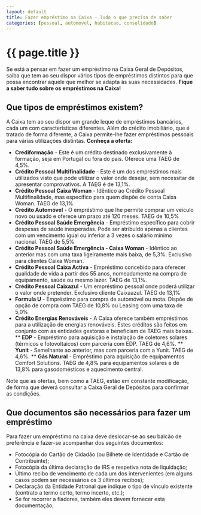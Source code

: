 ```yaml
---
layout: default
title: Fazer empréstimo na Caixa - Tudo o que precisa de saber
categories: [pessoal, automovel, habitacao, consolidado]
---
```


# {{ page.title }}

Se está a pensar em fazer um empréstimo na Caixa Geral de Depósitos, saiba que tem ao seu dispor vários tipos de empréstimos distintos para que possa encontrar aquele que melhor se adapta às suas necessidades.
**Fique a saber tudo sobre os empréstimos na Caixa!**

## Que tipos de empréstimos existem?
A Caixa tem ao seu dispor um grande leque de empréstimos bancários, cada um com características diferentes.
Além do crédito imobiliário, que é tratado de forma diferente, a Caixa permite-lhe fazer empréstimos pessoais para várias utilizações distintas.
__Conheça a oferta:__

* **Crediformação** - Este é um crédito destinado exclusivamente à formação, seja em Portugal ou fora do país. Oferece uma TAEG de 4,5%.
* **Crédito Pessoal Multifinalidade** - Este é um dos empréstimos mais utilizados visto que pode utilizar o valor onde desejar, sem necessitar de apresentar comprovativos. A TAEG é de 13,1%.
* **Crédito Pessoal Caixa Woman** - Idêntico ao Crédito Pessoal Multifinalidade, mas específico para quem dispõe de conta Caixa Woman. TAEG de 13,1%
* **Crédito Automóvel** - O empréstimo que lhe permite comprar um veículo novo ou usado e oferece um prazo até 120 meses. TAEG de 10,5%
* **Crédito Pessoal Saúde Emergência** - Empréstimo específico para cobrir despesas de saúde inesperadas. Pode ser atribuído apenas a clientes com um vencimento igual ou inferior a 3 vezes o salário mínimo nacional. TAEG de 5,5%
* **Crédito Pessoal Saúde Emergência - Caixa Woman** - Idêntico ao anterior mas com uma taxa ligeiramente mais baixa, de 5,3%. Exclusivo para clientes Caixa Woman.
* **Crédito Pessoal Caixa Activa** - Empréstimo concebido para oferecer qualidade de vida a partir dos 55 anos, nomeadamente na compra de equipamento, saúde ou mesmo lazer. TAEG de 13,1%.
* **Crédito Pessoal Caixazul** - Um empréstimo pessoal onde poderá utilizar o valor onde pretender. Exclusivo cliente Caixaazul. TAEG de 13,1%
* **Formula U** - Empréstimo para compra de automóvel ou mota. Dispõe de opção de compra com TAEG de 10,8% ou Leasing com uma taxa de 5,0%
* **Crédito Energias Renováveis** - A Caixa oferece também empréstimos para a utilização de energias renováveis. Estes créditos são feitos em conjunto com as entidades gestoras e beneficiam de TAEG mais baixas.
** __EDP__ - Empréstimo para aquisição e instalação de coletores solares (térmicos e fotovoltaicos) com parceria com EDP. TAEG de 4,6%.
** __Yunit__ - Semelhante ao anterior, mas com parceria com a Yunit. TAEG de 4,6%.
** __Gás Natural__ - Empréstimo para aquisição de equipamentos Comfort Solutions. TAEG de 4,8% para equipamentos solares e de 13,8% para gasodomésticos e aquecimento central.

Note que as ofertas, bem como a TAEG, estão em constante modificação, de forma que deverá consultar a Caixa Geral de Depósitos para confirmar as condições.

## Que documentos são necessários para fazer um empréstimo
Para fazer um empréstimo na caixa deve deslocar-se ao seu balcão de preferência e fazer-se acompanhar dos seguintes documentos:

* Fotocópia do Cartão de Cidadão (ou Bilhete de Identidade e Cartão de Contribuinte);
* Fotocópia da última declaração de IRS e respetiva nota de liquidação;
* Último recibo de vencimento de cada um dos intervenientes (em alguns casos podem ser necessários os 3 últimos recibos);
* Declaração da Entidade Patronal que indique o tipo de vínculo existente (contrato a termo certo, termo incerto, etc.);
* Se for recorrer a fiadores, também eles devem fornecer esta documentação;


